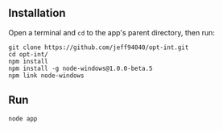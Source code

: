## Installation

Open a terminal and ```cd``` to the app's parent directory, then run:

```
git clone https://github.com/jeff94040/opt-int.git
cd opt-int/
npm install
npm install -g node-windows@1.0.0-beta.5
npm link node-windows
```

## Run
`node app`